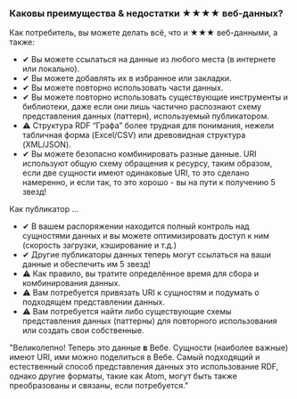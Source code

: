 ### Каковы преимущества &amp; недостатки <span class="stars-inline">&#x2605;&#x2605;&#x2605;&#x2605;</span> веб-данных?

Как потребитель, вы можете делать всё, что и <span class="stars-inline">&#x2605;&#x2605;&#x2605;</span> веб-данными, а также:

- &#10004; Вы можете ссылаться на данные из любого места (в интернете или локально).
- &#10004; Вы можете добавлять их в избранное или закладки.
- &#10004; Вы можете повторно использовать части данных.
- &#10004; Вы можете повторно использовать существующие инструменты и библиотеки, даже если они лишь частично распознают схему представления данных (паттерн), используемый публикатором.
- &#9888; Структура RDF “Графа” более трудная для понимания, нежели табличная форма (Excel/CSV) или древовидная структура (XML/JSON).
- &#10004; Вы можете безопасно комбинировать разные данные. URI используют общую схему обращения к ресурсу, таким образом, если две сущности имеют одинаковые URI, то это сделано намеренно, и если так, то это хорошо - вы на пути к получению 5 звезд!

Как публикатор &hellip;

- &#10004; В вашем распоряжении находится полный контроль над сущностями данных и вы можете оптимизировать доступ к ним (скорость загрузки, кэширование и т.д.)
- &#10004; Другие публикаторы данных теперь могут ссылаться на ваши данные и обеспечить им 5 звезд!
- &#9888; Как правило, вы тратите определённое время для сбора и комбинирования данных.
- &#9888; Вам потребуется привязать URI к сущностям и подумать о подходящем представлении данных.
- &#9888; Вам потребуется найти либо существующие схемы представления данных (паттерны) для повторного использования или создать свои собственные.

"Великолепно! Теперь это данные **в** Вебе. Сущности (наиболее важные) имеют URI, ими можно поделиться в Вебе. Самый подходящий и естественный способ представления данных это использование RDF, однако другие форматы, такие как Atom, могут быть также преобразованы и связаны, если потребуется."